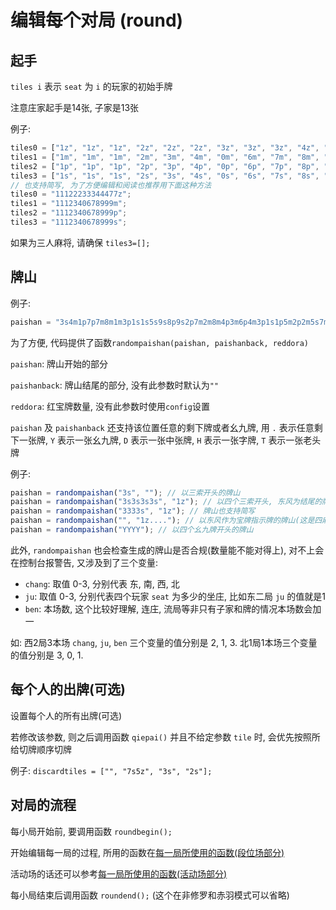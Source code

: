 # 编辑每个对局 (round)

## 起手

`tiles i` 表示 `seat` 为 `i` 的玩家的初始手牌

注意庄家起手是14张, 子家是13张

例子:

```js
tiles0 = ["1z", "1z", "1z", "2z", "2z", "2z", "3z", "3z", "3z", "4z", "4z", "4z", "7z", "7z"];
tiles1 = ["1m", "1m", "1m", "2m", "3m", "4m", "0m", "6m", "7m", "8m", "9m", "9m", "9m"];
tiles2 = ["1p", "1p", "1p", "2p", "3p", "4p", "0p", "6p", "7p", "8p", "9p", "9p", "9p"];
tiles3 = ["1s", "1s", "1s", "2s", "3s", "4s", "0s", "6s", "7s", "8s", "9s", "9s", "9s"];
// 也支持简写, 为了方便编辑和阅读也推荐用下面这种方法
tiles0 = "11122233344477z";
tiles1 = "1112340678999m";
tiles2 = "1112340678999p";
tiles3 = "1112340678999s";
```

如果为三人麻将, 请确保 `tiles3=[];`

## 牌山

例子:

```js
paishan = "3s4m1p7p7m8m1m3p1s1s5s9s8p9s2p7m2m8m4p3m6p4m3p1s1p5m2p2m5s7m0s3m4m6m8m6p0m4p7p1p8p3p1s1p2m3m7s3p7s9m2p8p4p6m9p6m9p7p7s8p6p4p6z9s9s7p9p6p7s5s2p5z6s3z4s2z0p7z8s1z2s4z5m";
```

为了方便, 代码提供了函数`randompaishan(paishan, paishanback, reddora)`

`paishan`: 牌山开始的部分

`paishanback`: 牌山结尾的部分, 没有此参数时默认为`""`

`reddora`: 红宝牌数量, 没有此参数时使用`config`设置

`paishan` 及 `paishanback` 还支持该位置任意的剩下牌或者幺九牌, 用 `.` 表示任意剩下一张牌, `Y` 表示一张幺九牌, `D`
表示一张中张牌,
`H` 表示一张字牌, `T` 表示一张老头牌

例子:

```js
paishan = randompaishan("3s", ""); // 以三索开头的牌山
paishan = randompaishan("3s3s3s3s", "1z"); // 以四个三索开头, 东风为结尾的牌山
paishan = randompaishan("3333s", "1z"); // 牌山也支持简写
paishan = randompaishan("", "1z...."); // 以东风作为宝牌指示牌的牌山(这是四麻的, 三麻宝牌指示牌后面要跟8个点)
paishan = randompaishan("YYYY"); // 以四个幺九牌开头的牌山
```

此外, `randompaishan` 也会检查生成的牌山是否合规(数量能不能对得上), 对不上会在控制台报警告, 又涉及到了三个变量:

- `chang`: 取值 0-3, 分别代表 东, 南, 西, 北
- `ju`: 取值 0-3, 分别代表四个玩家 `seat` 为多少的坐庄, 比如东二局 `ju` 的值就是1
- `ben`: 本场数, 这个比较好理解, 连庄, 流局等非只有子家和牌的情况本场数会加一

如: 西2局3本场 `chang`, `ju`, `ben` 三个变量的值分别是 2, 1, 3. 北1局1本场三个变量的值分别是 3, 0, 1.

## 每个人的出牌(可选)

设置每个人的所有出牌(可选)

若修改该参数, 则之后调用函数 `qiepai()` 并且不给定参数 `tile` 时, 会优先按照所给切牌顺序切牌

例子: `discardtiles = ["", "7s5z", "3s", "2s"];`

## 对局的流程

每小局开始前, 要调用函数 `roundbegin();`

开始编辑每一局的过程, 所用的函数在[每一局所使用的函数(段位场部分)](每一局所使用的函数（段位场部分）.md)

活动场的话还可以参考[每一局所使用的函数(活动场部分)](每一局所使用的函数（活动场部分）.md)

每小局结束后调用函数 `roundend();` (这个在非修罗和赤羽模式可以省略)
